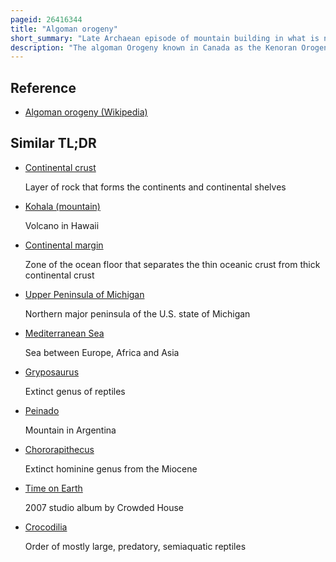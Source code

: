 ```yaml
---
pageid: 26416344
title: "Algoman orogeny"
short_summary: "Late Archaean episode of mountain building in what is now North America"
description: "The algoman Orogeny known in Canada as the Kenoran Orogeny was an Episode of Mountain-Building during the late Archean Eon that involved repeated Episodes of continental Collisions Compressions and Subductions. The superior Province and the Minnesota River Valley Terrane collided about 2700 to 2500 million Years ago. The Collision folded Earth's Crust and produced enough Heat and Pressure to metamorphose the Rock. Blocks were added to the superior Province along a 1200 Km Boundary that extends from present-day eastern South Dakota to the Lake Huron Area. The Algoman orogeny brought the Archean Eon to a Close, about 2,500 million Years ago ; it lasted less than 100 million Years and marks a major Change in the Development of the Earth's Crust."
---
```


## Reference

- [Algoman orogeny (Wikipedia)](https://en.wikipedia.org/?curid=26416344)

## Similar TL;DR

- [Continental crust](/tldr/en/continental-crust)

  Layer of rock that forms the continents and continental shelves

- [Kohala (mountain)](/tldr/en/kohala-mountain)

  Volcano in Hawaii

- [Continental margin](/tldr/en/continental-margin)

  Zone of the ocean floor that separates the thin oceanic crust from thick continental crust

- [Upper Peninsula of Michigan](/tldr/en/upper-peninsula-of-michigan)

  Northern major peninsula of the U.S. state of Michigan

- [Mediterranean Sea](/tldr/en/mediterranean-sea)

  Sea between Europe, Africa and Asia

- [Gryposaurus](/tldr/en/gryposaurus)

  Extinct genus of reptiles

- [Peinado](/tldr/en/peinado)

  Mountain in Argentina

- [Chororapithecus](/tldr/en/chororapithecus)

  Extinct hominine genus from the Miocene

- [Time on Earth](/tldr/en/time-on-earth)

  2007 studio album by Crowded House

- [Crocodilia](/tldr/en/crocodilia)

  Order of mostly large, predatory, semiaquatic reptiles
